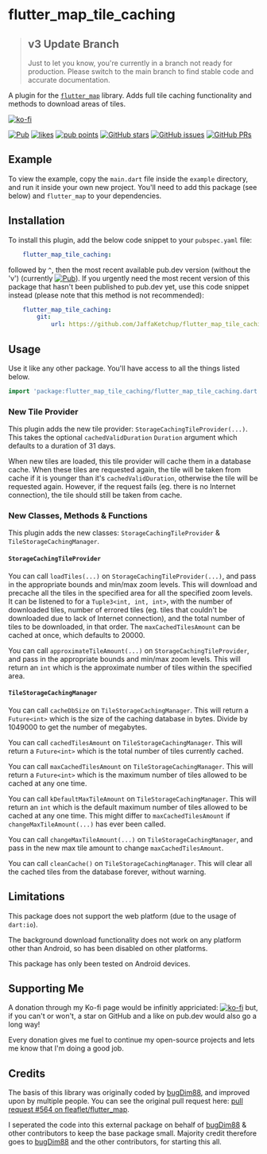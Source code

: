 # flutter_map_tile_caching

> ## v3 Update Branch
>
> Just to let you know, you're currently in a branch not ready for production. Please switch to the main branch to find stable code and accurate documentation.

A plugin for the [`flutter_map`](https://pub.dev/packages/flutter_map) library. Adds full tile caching functionality and methods to download areas of tiles.

[![ko-fi](https://ko-fi.com/img/githubbutton_sm.svg)](https://ko-fi.com/N4N151INN)

[![Pub](https://img.shields.io/pub/v/flutter_map_tile_caching.svg)](https://pub.dev/packages/flutter_map_tile_caching) [![likes](https://badges.bar/flutter_map_tile_caching/likes)](https://pub.dev/packages/flutter_map_tile_caching/score) [![pub points](https://badges.bar/flutter_map_tile_caching/pub%20points)](https://pub.dev/packages/flutter_map_tile_caching/score)
[![GitHub stars](https://img.shields.io/github/stars/JaffaKetchup/flutter_map_tile_caching.svg?style=social&label=Stars)](https://GitHub.com/JaffaKetchup/flutter_map_tile_caching/stargazers/) [![GitHub issues](https://img.shields.io/github/issues/JaffaKetchup/flutter_map_tile_caching.svg?style=social&label=Issues)](https://GitHub.com/JaffaKetchup/flutter_map_tile_caching/issues/) [![GitHub PRs](https://img.shields.io/github/issues-pr/JaffaKetchup/flutter_map_tile_caching.svg?style=social&label=Pull%20Requests)](https://GitHub.com/JaffaKetchup/flutter_map_tile_caching/pulls/)

## Example

To view the example, copy the `main.dart` file inside the `example` directory, and run it inside your own new project. You'll need to add this package (see below) and `flutter_map` to your dependencies.

## Installation

To install this plugin, add the below code snippet to your `pubspec.yaml` file:

```yaml
    flutter_map_tile_caching:
```

followed by `^`, then the most recent available pub.dev version (without the 'v') (currently [![Pub](https://img.shields.io/pub/v/flutter_map_tile_caching.svg)](https://pub.dev/packages/flutter_map_tile_caching)).
If you urgently need the most recent version of this package that hasn't been published to pub.dev yet, use this code snippet instead (please note that this method is not recommended):

```yaml
    flutter_map_tile_caching:
        git:
            url: https://github.com/JaffaKetchup/flutter_map_tile_caching
```

## Usage

Use it like any other package. You'll have access to all the things listed below.

```dart
import 'package:flutter_map_tile_caching/flutter_map_tile_caching.dart';
```

### New Tile Provider

This plugin adds the new tile provider: `StorageCachingTileProvider(...)`.
This takes the optional `cachedValidDuration` `Duration` argument which defaults to a duration of 31 days.

When new tiles are loaded, this tile provider will cache them in a database cache.  When these tiles are requested again, the tile will be taken from cache if it is younger than it's `cachedValidDuration`, otherwise the tile will be requested again. However, if the request fails (eg. there is no Internet connection), the tile should still be taken from cache.

### New Classes, Methods & Functions

This plugin adds the new classes: `StorageCachingTileProvider` & `TileStorageCachingManager`.

#### `StorageCachingTileProvider`

You can call `loadTiles(...)` on `StorageCachingTileProvider(...)`, and pass in the appropriate bounds and min/max zoom levels. This will download and precache all the tiles in the specified area for all the specified zoom levels. It can be listened to for a `Tuple3<int, int, int>`, with the number of downloaded tiles, number of errored tiles (eg. tiles that couldn't be downloaded due to lack of Internet connection), and the total number of tiles to be downloaded, in that order. The `maxCachedTilesAmount` can be cached at once, which defaults to 20000.

You can call `approximateTileAmount(...)` on `StorageCachingTileProvider`, and pass in the appropriate bounds and min/max zoom levels. This will return an `int` which is the approximate number of tiles within the specified area.

#### `TileStorageCachingManager`

You can call `cacheDbSize` on `TileStorageCachingManager`. This will return a `Future<int>` which is the size of the caching database in bytes. Divide by 1049000 to get the number of megabytes.

You can call `cachedTilesAmount` on `TileStorageCachingManager`. This will return a `Future<int>` which is the total number of tiles currently cached.

You can call `maxCachedTilesAmount` on `TileStorageCachingManager`. This will return a `Future<int>` which is the maximum number of tiles allowed to be cached at any one time.

You can call `kDefaultMaxTileAmount` on `TileStorageCachingManager`. This will return an `int` which is the default maximum number of tiles allowed to be cached at any one time. This might differ to `maxCachedTilesAmount` if `changeMaxTileAmount(...)` has ever been called.

You can call `changeMaxTileAmount(...)` on `TileStorageCachingManager`, and pass in the new max tile amount to change `maxCachedTilesAmount`.

You can call `cleanCache()` on `TileStorageCachingManager`. This will clear all the cached tiles from the database forever, without warning.

## Limitations

This package does not support the web platform (due to the usage of `dart:io`).

The background download functionality does not work on any platform other than Android, so has been disabled on other platforms.

This package has only been tested on Android devices.

## Supporting Me

A donation through my Ko-fi page would be infinitly appriciated:
[![ko-fi](https://ko-fi.com/img/githubbutton_sm.svg)](https://ko-fi.com/N4N151INN)
but, if you can't or won't, a star on GitHub and a like on pub.dev would also go a long way!

Every donation gives me fuel to continue my open-source projects and lets me know that I'm doing a good job.

## Credits

The basis of this library was originally coded by [bugDim88](https://github.com/bugDim88), and improved upon by multiple people. You can see the original pull request here: [pull request #564 on fleaflet/flutter_map](https://github.com/fleaflet/flutter_map/pull/564).

I seperated the code into this external package on behalf of [bugDim88](https://github.com/bugDim88) & other contributors to keep the base package small. Majority credit therefore goes to [bugDim88](https://github.com/bugDim88) and the other contributors, for starting this all.
